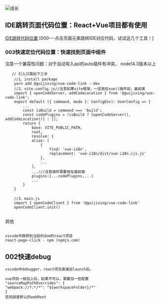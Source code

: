 ![成长](/images/home.png)


  


## IDE跳转页面代码位置：React+Vue项目都有使用
[IDE跳转代码位置](https://app.yinxiang.com/shard/s37/nl/24388549/a5c0bcf2-daeb-4777-8bea-f2ba2d906651)
[000---点击页面元素跳转IDE对应代码，试试这几个工具！]

### 003快速定位代码位置：快速找到页面中组件
注意一个兼容性问题：对于自动导入api的auto插件有冲突，
node14.3版本以上
~~~
   // 引入只需如下三步
    //1、install package
    yarn add @guijixing/vue-code-link --dev
    //2、vite.config.js//注意如果vite框架，一定放在vue()插件前，最前面
    import { openCodeServer, addCodeLocation } from '@guijixing/vue-code-link';
    export default ({ command, mode }: ConfigEnv): UserConfig => {
        ...
        const isBuild = command === 'build';
        const codePlugins = !isBuild ? [openCodeServer(), addCodeLocation()] : [];
        return {
            base: VITE_PUBLIC_PATH,
            root,
            resolve: {
            alias: [
                {
                    find: 'vue-i18n',
                    replacement: 'vue-i18n/dist/vue-i18n.cjs.js'
                },
                ...
            ],
            ...///注意插件需要放在最前面
            plugins:[...codePlugins,...]
            ...
        }
    }

    //3、main.js
    import { openCodeClient } from '@guijixing/vue-code-link'
    openCodeClient.init()


~~~


其他
~~~

vscode中跳转到当前的dom的react项目
react-page-click - npm (npmjs.com)

~~~


## 002快速debug
~~~
vscode中debugger，react项目直接加launch后。

vue项目一般加上后，如果不可以，需要加一些配置
"sourceMapPathOverrides": {
"webpack://?:*/*": "${workspaceFolder}/*"
}
否则就是默认的webRoot



~~~



